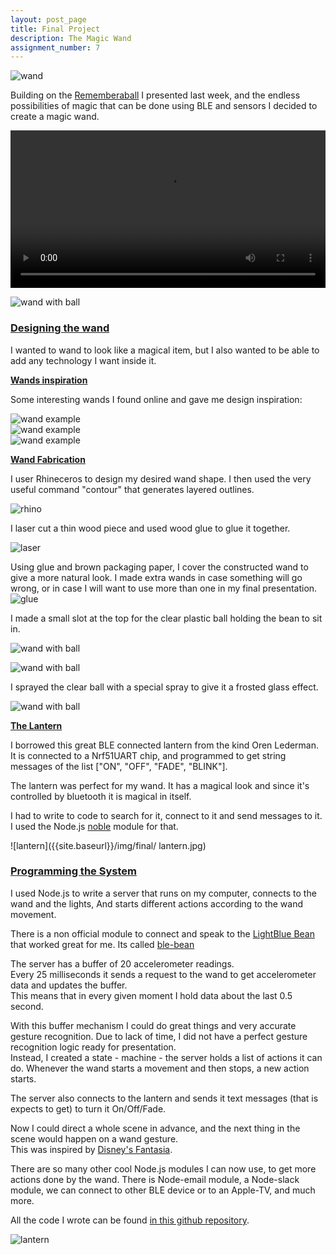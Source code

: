 ```yaml
---
layout: post_page
title: Final Project
description: The Magic Wand
assignment_number: 7
---
```


![wand]({{site.baseurl}}/img/final/wands3.jpg)


Building on the [Rememberaball](http://jasrub.github.io/indistinguishableFrom-MAS.s65/remeberaball.html) I presented last week, and the endless possibilities of magic that can be done using BLE and sensors I decided to create a magic wand.

<div align="center">
<video width="100%" controls>
  <source src="{{site.baseurl}}/img/final/jasminMagic2.mov" type="video/mov">
  <source src="{{site.baseurl}}/img/final/jasminMagic2.mp4" type="video/mp4">
Your browser does not support the video tag.
</video>
</div>

![wand with ball]({{site.baseurl}}/img/final/wands.jpg) 

### <u> Designing the wand </u>
I wanted to wand to look like a magical item, but I also wanted to be able to add any technology I want inside it.  

<b><u> Wands inspiration </u></b>

Some interesting wands I found online and gave me design inspiration: 

![wand example]({{site.baseurl}}/img/final/wand_example.jpg)  
![wand example]({{site.baseurl}}/img/final/wand_example2.jpg)  
![wand example]({{site.baseurl}}/img/final/wand_example3.jpg)  

<b><u> Wand Fabrication </u></b>

I user Rhineceros to design my desired wand shape.
I then used the very useful command "contour" that generates layered outlines.

![rhino]({{site.baseurl}}/img/final/rhino.png)  

I laser cut a thin wood piece and used wood glue to glue it together.

![laser]({{site.baseurl}}/img/final/laser_cut.jpg)  

Using glue and brown packaging paper, I cover the constructed wand to give a more natural look.
I made extra wands in case something will go wrong, or in case I will want to use more than one in my final presentation.
![glue]({{site.baseurl}}/img/final/glue.jpg) 

I made a small slot at the top for the clear plastic ball holding the bean to sit in.

![wand with ball]({{site.baseurl}}/img/final/wand_slot.jpg) 

![wand with ball]({{site.baseurl}}/img/final/blue_bean.jpg) 

I sprayed the clear ball with a special spray to give it a frosted glass effect.

![wand with ball]({{site.baseurl}}/img/final/wands2.jpg) 

<b><u> The Lantern </u></b>

I borrowed this great BLE connected lantern from the kind Oren Lederman.
It is connected to a Nrf51UART chip, and programmed to get string messages of the list ["ON", "OFF", "FADE", "BLINK"].  

The lantern was perfect for my wand. It has a magical look and since it's controlled by bluetooth it is magical in itself.

I had to write to code to search for it, connect to it and send messages to it. I used the Node.js [noble](https://github.com/sandeepmistry/noble) module for that.

![lantern]({{site.baseurl}}/img/final/ lantern.jpg) 

  
  

### <u> Programming the System </u>

I used Node.js to write a server that runs on my computer, connects to the wand and the lights,
And starts different actions according to the wand movement.

There is a non official module to connect and speak to the [LightBlue Bean](https://punchthrough.com/bean) that worked great for me. Its called [ble-bean](https://www.npmjs.com/package/ble-bean)

The server has a buffer of 20 accelerometer readings.  
Every 25 milliseconds it sends a request to the wand to get accelerometer data and updates the buffer.  
This means that in every given moment I hold data about the last 0.5 second.  

With this buffer mechanism I could do great things and very accurate gesture recognition.
Due to lack of time, I did not have a perfect gesture recognition logic ready for presentation.  
Instead, I created a state - machine - the server holds a list of actions it can do. Whenever the wand starts a movement and then stops, a new action starts.

The server also connects to the lantern and sends it text messages (that is expects to get) to turn it On/Off/Fade.

Now I could direct a whole scene in advance, and the next thing in the scene would happen on a wand gesture.  
This was inspired by [Disney's Fantasia](https://en.wikipedia.org/wiki/Fantasia_(1940_film)).

There are so many other cool Node.js modules I can now use, to get more actions done by the wand.
There is Node-email module, a Node-slack module, we can connect to other BLE device or to an Apple-TV, and much more.

All the code I wrote can be found [in this github repository](https://github.com/jasrub/LightBlue-Bean-magic-wand).

![lantern]({{site.baseurl}}/img/final/lantern2.jpg) 




